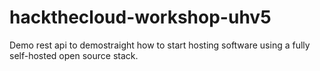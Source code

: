 # hackthecloud-workshop-uhv5
Demo rest api to demostraight how to start hosting software using a fully self-hosted open source stack.
